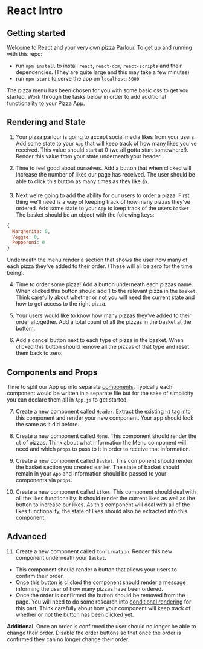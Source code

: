 # React Intro

## Getting started

Welcome to React and your very own pizza Parlour. To get up and running with this repo:

- run `npm install` to install `react`, `react-dom`, `react-scripts` and their dependencies. (They are quite large and this may take a few minutes)
- run `npm start` to serve the app on `localhost:3000`

The pizza menu has been chosen for you with some basic css to get you started. Work through the tasks below in order to add additional functionality to your Pizza App.

## Rendering and State

1. Your pizza parlour is going to accept social media likes from your users. Add some state to your `App` that will keep track of how many likes you've received. This value should start at 0 (we all gotta start somewhere!). Render this value from your state underneath your header.

2. Time to feel good about ourselves. Add a button that when clicked will increase the number of likes our page has received. The user should be able to click this button as many times as they like 👍.

3. Next we're going to add the ability for our users to order a pizza. First thing we'll need is a way of keeping track of how many pizzas they've ordered. Add some state to your `App` to keep track of the users `basket`. The basket should be an object with the following keys:

```js
{
  Margherita: 0,
  Veggie: 0,
  Pepperoni: 0
}
```

Underneath the menu render a section that shows the user how many of each pizza they've added to their order. (These will all be zero for the time being).

4. Time to order some pizza! Add a button underneath each pizzas name. When clicked this button should add 1 to the relevant pizza in the `basket`. Think carefully about whether or not you will need the current state and how to get access to the right pizza.

5. Your users would like to know how many pizzas they've added to their order altogether. Add a total count of all the pizzas in the basket at the bottom.

6. Add a cancel button next to each type of pizza in the basket. When clicked this button should remove all the pizzas of that type and reset them back to zero.

## Components and Props

Time to split our App up into separate [components](https://reactjs.org/docs/components-and-props.html). Typically each component would be written in a separate file but for the sake of simplicity you can declare them all in `App.js` to get started.

7. Create a new component called `Header`. Extract the existing `h1` tag into this component and render your new component. Your app should look the same as it did before.

8. Create a new component called `Menu`. This component should render the `ul` of pizzas. Think about what information the Menu component will need and which `props` to pass to it in order to receive that information.

9. Create a new component called `Basket`. This component should render the basket section you created earlier. The state of basket should remain in your `App` and information should be passed to your components via `props`.

10. Create a new component called `Likes`. This component should deal with all the likes functionality. It should render the current likes as well as the button to increase our likes. As this component will deal with all of the likes functionality, the state of likes should also be extracted into this component.

## Advanced

11. Create a new component called `Confirmation`. Render this new component underneath your `Basket`.

- This component should render a button that allows your users to confirm their order.
- Once this button is clicked the component should render a message informing the user of how many pizzas have been ordered.
- Once the order is confirmed the button should be removed from the page. You will need to do some research into [conditional rendering](https://reactjs.org/docs/conditional-rendering.html) for this part. Think carefully about how your component will keep track of whether or not the button has been clicked yet.

**Additional**: Once an order is confirmed the user should no longer be able to change their order. Disable the order buttons so that once the order is confirmed they can no longer change their order.
